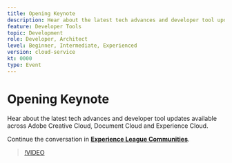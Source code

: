 ```yaml
---
title: Opening Keynote
description: Hear about the latest tech advances and developer tool updates available across Adobe Creative Cloud, Document Cloud and Experience Cloud. 
feature: Developer Tools
topic: Development
role: Developer, Architect
level: Beginner, Intermediate, Experienced
version: cloud-service
kt: 0000
type: Event
---
```


# Opening Keynote

Hear about the latest tech advances and developer tool updates available across Adobe Creative Cloud, Document Cloud and Experience Cloud. 

Continue the conversation in **[Experience League Communities](https://adobe.ly/3F2g1ym)**.

>[!VIDEO](https://video.tv.adobe.com/v/337490/?quality=12&learn=on&hidetitle=true)

